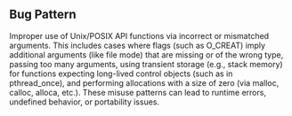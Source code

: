 ## Bug Pattern

Improper use of Unix/POSIX API functions via incorrect or mismatched arguments. This includes cases where flags (such as O_CREAT) imply additional arguments (like file mode) that are missing or of the wrong type, passing too many arguments, using transient storage (e.g., stack memory) for functions expecting long-lived control objects (such as in pthread_once), and performing allocations with a size of zero (via malloc, calloc, alloca, etc.). These misuse patterns can lead to runtime errors, undefined behavior, or portability issues.